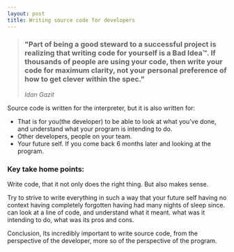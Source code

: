 ```yaml
---
layout: post
title: Writing source code for developers
---
```


> ### "Part of being a good steward to a successful project is realizing that writing code for yourself is a Bad Idea™. If thousands of people are using your code, then write your code for maximum clarity, not your personal preference of how to get clever within the spec."
>_Idan_ _Gazit_

Source code is written for the interpreter, but it is also written for:

* That is for you(the developer) to be able to look at what you've done, and understand what your program is intending to do.
* Other developers, people on your team. 
* Your future self. If you come back 6 months later and looking at the program. 

### Key take home points: 

Write code, that it not only does the right thing. But also makes sense. 

Try to strive to write everything in such a way that your future self having no context having completely forgotten having had many nights of sleep since. can look at a line of code, and understand what it meant. what was it intending to do, what was its pros and cons. 

Conclusion, Its incredibly important to write source code, from the perspective of the developer, more so of the perspective of the program. 